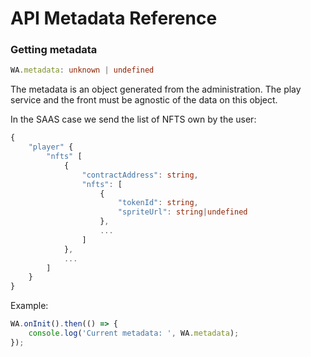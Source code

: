 
# API Metadata Reference

### Getting metadata

```ts
WA.metadata: unknown | undefined
```

The metadata is an object generated from the administration. The play service and the front must be agnostic of the data on this object.

In the SAAS case we send the list of NFTS own by the user:
```ts
{
    "player" {
        "nfts" [
            {
                "contractAddress": string,
                "nfts": [
                    {
                        "tokenId": string,
                        "spriteUrl": string|undefined
                    },
                    ...
                ]
            },
            ...
        ]
    }
}
```

Example:

```ts
WA.onInit().then(() => {
    console.log('Current metadata: ', WA.metadata);
});
```
